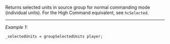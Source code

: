 Returns selected units in source group for normal commanding mode (individual units). For the High Command equivalent, see `hcSelected`.


---
*Example 1:*
```sqf
_selectedUnits = groupSelectedUnits player;
```